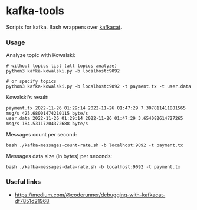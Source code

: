 # kafka-tools

Scripts for kafka. Bash wrappers over [kafkacat](https://github.com/edenhill/kcat).

### Usage

Analyze topic with Kowalski:

```shell
# without topics list (all topics analyze)
python3 kafka-kowalski.py -b localhost:9092
```

```shell
# or specify topics
python3 kafka-kowalski.py -b localhost:9092 -t payment.tx -t user.data
```

Kowalski's result:

```text
payment.tx 2022-11-26 01:29:14 2022-11-26 01:47:29 7.307811411881565 msg/s 425.68001474210115 byte/s
user.data 2022-11-26 01:29:14 2022-11-26 01:47:29 3.654082614727265 msg/s 184.53117204372688 byte/s
```

Messages count per second:

```shell
bash ./kafka-messages-count-rate.sh -b localhost:9092 -t payment.tx
```

Messages data size (in bytes) per seconds:

```shell
bash ./kafka-messages-data-rate.sh -b localhost:9092 -t payment.tx
```

### Useful links

* https://medium.com/@coderunner/debugging-with-kafkacat-df7851d21968
